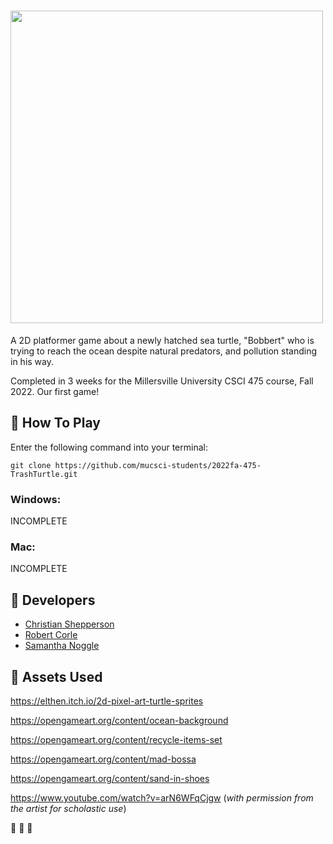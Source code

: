 # <a href="url"><img src="https://user-images.githubusercontent.com/44234583/194782900-736e8b08-b37e-40c1-af23-5c564956a4e6.png" width="500"></a>
A 2D platformer game about a newly hatched sea turtle, "Bobbert" who is trying to reach the ocean despite natural predators, and pollution standing in his way. 

Completed in 3 weeks for the Millersville University CSCI 475 course, Fall 2022. Our first game!

## 🐢 How To Play

Enter the following command into your terminal:
```
git clone https://github.com/mucsci-students/2022fa-475-TrashTurtle.git
```

### Windows:
INCOMPLETE

### Mac:
INCOMPLETE

## 🐢 Developers
- [Christian Shepperson](https://github.com/Sh3p)
- [Robert Corle](https://github.com/RjCor)
- [Samantha Noggle](https://github.com/astruxie)

## 🐢 Assets Used
https://elthen.itch.io/2d-pixel-art-turtle-sprites

https://opengameart.org/content/ocean-background

https://opengameart.org/content/recycle-items-set

https://opengameart.org/content/mad-bossa

https://opengameart.org/content/sand-in-shoes

https://www.youtube.com/watch?v=arN6WFqCjgw (*with permission from the artist for scholastic use*)

💚 💚 💚
